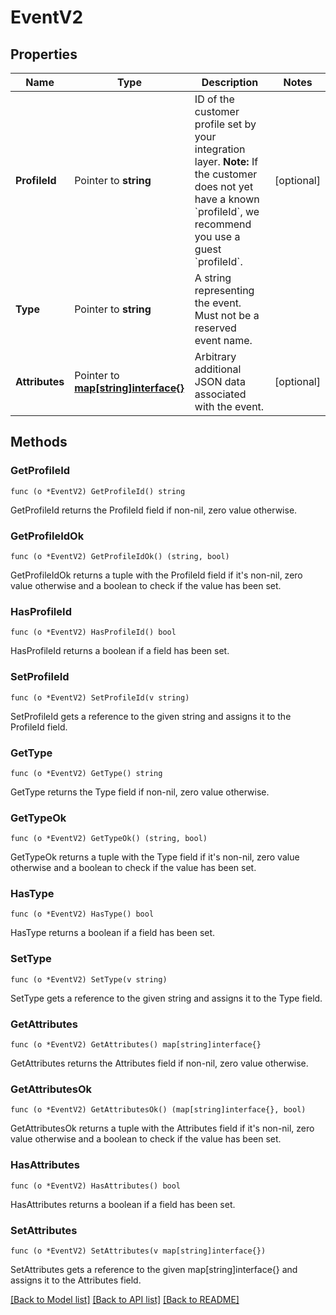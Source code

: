 # EventV2

## Properties

Name | Type | Description | Notes
------------ | ------------- | ------------- | -------------
**ProfileId** | Pointer to **string** | ID of the customer profile set by your integration layer.  **Note:** If the customer does not yet have a known &#x60;profileId&#x60;, we recommend you use a guest &#x60;profileId&#x60;.  | [optional] 
**Type** | Pointer to **string** | A string representing the event. Must not be a reserved event name. | 
**Attributes** | Pointer to [**map[string]interface{}**](.md) | Arbitrary additional JSON data associated with the event. | [optional] 

## Methods

### GetProfileId

`func (o *EventV2) GetProfileId() string`

GetProfileId returns the ProfileId field if non-nil, zero value otherwise.

### GetProfileIdOk

`func (o *EventV2) GetProfileIdOk() (string, bool)`

GetProfileIdOk returns a tuple with the ProfileId field if it's non-nil, zero value otherwise
and a boolean to check if the value has been set.

### HasProfileId

`func (o *EventV2) HasProfileId() bool`

HasProfileId returns a boolean if a field has been set.

### SetProfileId

`func (o *EventV2) SetProfileId(v string)`

SetProfileId gets a reference to the given string and assigns it to the ProfileId field.

### GetType

`func (o *EventV2) GetType() string`

GetType returns the Type field if non-nil, zero value otherwise.

### GetTypeOk

`func (o *EventV2) GetTypeOk() (string, bool)`

GetTypeOk returns a tuple with the Type field if it's non-nil, zero value otherwise
and a boolean to check if the value has been set.

### HasType

`func (o *EventV2) HasType() bool`

HasType returns a boolean if a field has been set.

### SetType

`func (o *EventV2) SetType(v string)`

SetType gets a reference to the given string and assigns it to the Type field.

### GetAttributes

`func (o *EventV2) GetAttributes() map[string]interface{}`

GetAttributes returns the Attributes field if non-nil, zero value otherwise.

### GetAttributesOk

`func (o *EventV2) GetAttributesOk() (map[string]interface{}, bool)`

GetAttributesOk returns a tuple with the Attributes field if it's non-nil, zero value otherwise
and a boolean to check if the value has been set.

### HasAttributes

`func (o *EventV2) HasAttributes() bool`

HasAttributes returns a boolean if a field has been set.

### SetAttributes

`func (o *EventV2) SetAttributes(v map[string]interface{})`

SetAttributes gets a reference to the given map[string]interface{} and assigns it to the Attributes field.


[[Back to Model list]](../README.md#documentation-for-models) [[Back to API list]](../README.md#documentation-for-api-endpoints) [[Back to README]](../README.md)


